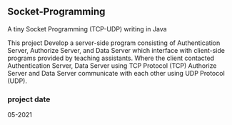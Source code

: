 ## Socket-Programming

A tiny Socket Programming (TCP-UDP) writing in Java

This project Develop a server-side program consisting of Authentication Server, Authorize Server, and Data Server which interface with client-side programs provided by teaching assistants. Where the client contacted Authentication Server, Data Server using TCP Protocol (TCP) Authorize Server and Data Server communicate with each other using UDP Protocol (UDP).

### project date

05-2021
